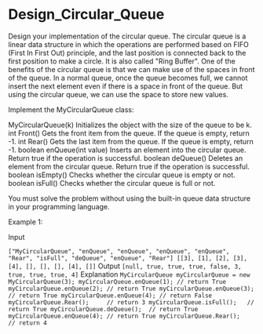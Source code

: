 # Design_Circular_Queue

Design your implementation of the circular queue. 
The circular queue is a linear data structure in which the operations are performed based on FIFO (First In First Out) principle, and the last position is connected back to the first position to make a circle. 
It is also called "Ring Buffer".
One of the benefits of the circular queue is that we can make use of the spaces in front of the queue. 
In a normal queue, once the queue becomes full, we cannot insert the next element even if there is a space in front of the queue. 
But using the circular queue, we can use the space to store new values.

Implement the MyCircularQueue class:

MyCircularQueue(k) Initializes the object with the size of the queue to be k.
int Front() Gets the front item from the queue. If the queue is empty, return -1.
int Rear() Gets the last item from the queue. If the queue is empty, return -1.
boolean enQueue(int value) Inserts an element into the circular queue. Return true if the operation is successful.
boolean deQueue() Deletes an element from the circular queue. Return true if the operation is successful.
boolean isEmpty() Checks whether the circular queue is empty or not.
boolean isFull() Checks whether the circular queue is full or not.

You must solve the problem without using the built-in queue data structure in your programming language.

Example 1:

Input

`
["MyCircularQueue", "enQueue", "enQueue", "enQueue", "enQueue", "Rear", "isFull", "deQueue", "enQueue", "Rear"]
[[3], [1], [2], [3], [4], [], [], [], [4], []]
`
Output
`
[null, true, true, true, false, 3, true, true, true, 4]
`
Explanation
`
MyCircularQueue myCircularQueue = new MyCircularQueue(3);
myCircularQueue.enQueue(1); // return True
myCircularQueue.enQueue(2); // return True
myCircularQueue.enQueue(3); // return True
myCircularQueue.enQueue(4); // return False
myCircularQueue.Rear();     // return 3
myCircularQueue.isFull();   // return True
myCircularQueue.deQueue();  // return True
myCircularQueue.enQueue(4); // return True
myCircularQueue.Rear();     // return 4
`
